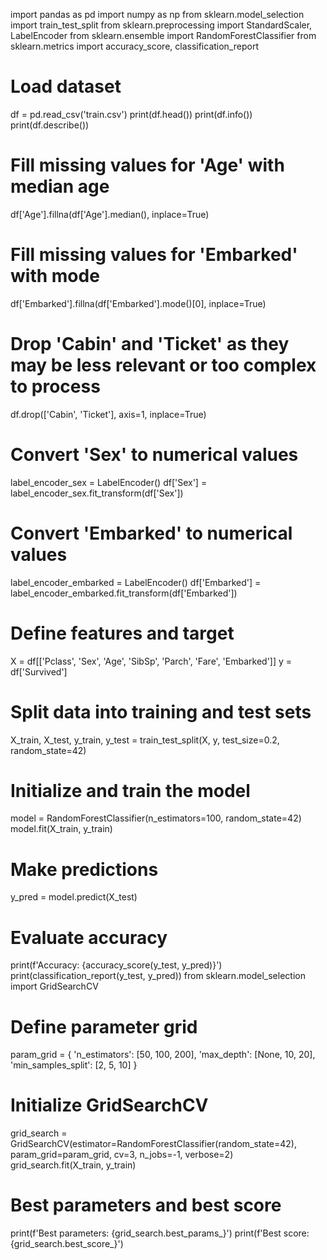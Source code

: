 import pandas as pd
import numpy as np
from sklearn.model_selection import train_test_split
from sklearn.preprocessing import StandardScaler, LabelEncoder
from sklearn.ensemble import RandomForestClassifier
from sklearn.metrics import accuracy_score, classification_report
# Load dataset
df = pd.read_csv('train.csv')
print(df.head())
print(df.info())
print(df.describe())
# Fill missing values for 'Age' with median age
df['Age'].fillna(df['Age'].median(), inplace=True)

# Fill missing values for 'Embarked' with mode
df['Embarked'].fillna(df['Embarked'].mode()[0], inplace=True)

# Drop 'Cabin' and 'Ticket' as they may be less relevant or too complex to process
df.drop(['Cabin', 'Ticket'], axis=1, inplace=True)
# Convert 'Sex' to numerical values
label_encoder_sex = LabelEncoder()
df['Sex'] = label_encoder_sex.fit_transform(df['Sex'])

# Convert 'Embarked' to numerical values
label_encoder_embarked = LabelEncoder()
df['Embarked'] = label_encoder_embarked.fit_transform(df['Embarked'])
# Define features and target
X = df[['Pclass', 'Sex', 'Age', 'SibSp', 'Parch', 'Fare', 'Embarked']]
y = df['Survived']

# Split data into training and test sets
X_train, X_test, y_train, y_test = train_test_split(X, y, test_size=0.2, random_state=42)
# Initialize and train the model
model = RandomForestClassifier(n_estimators=100, random_state=42)
model.fit(X_train, y_train)
# Make predictions
y_pred = model.predict(X_test)

# Evaluate accuracy
print(f'Accuracy: {accuracy_score(y_test, y_pred)}')
print(classification_report(y_test, y_pred))
from sklearn.model_selection import GridSearchCV

# Define parameter grid
param_grid = {
    'n_estimators': [50, 100, 200],
    'max_depth': [None, 10, 20],
    'min_samples_split': [2, 5, 10]
}

# Initialize GridSearchCV
grid_search = GridSearchCV(estimator=RandomForestClassifier(random_state=42), param_grid=param_grid, cv=3, n_jobs=-1, verbose=2)
grid_search.fit(X_train, y_train)

# Best parameters and best score
print(f'Best parameters: {grid_search.best_params_}')
print(f'Best score: {grid_search.best_score_}')
